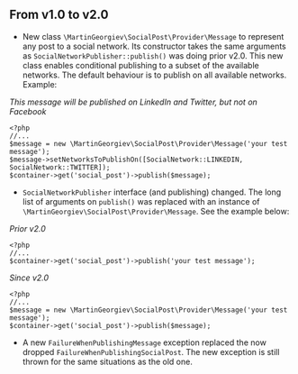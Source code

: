 ## From v1.0 to v2.0
- New class `\MartinGeorgiev\SocialPost\Provider\Message` to represent any post to a social network.
Its constructor takes the same arguments as `SocialNetworkPublisher::publish()` was doing prior v2.0. This new class enables conditional publishing to a subset of the available networks. The default behaviour is to publish on all available networks. Example:

*This message will be published on LinkedIn and Twitter, but not on Facebook*

    <?php
    //...
    $message = new \MartinGeorgiev\SocialPost\Provider\Message('your test message');
    $message->setNetworksToPublishOn([SocialNetwork::LINKEDIN, SocialNetwork::TWITTER]);
    $container->get('social_post')->publish($message);



- `SocialNetworkPublisher` interface (and publishing) changed. The long list of arguments on `publish()` was replaced with an instance of `\MartinGeorgiev\SocialPost\Provider\Message`. See the example below:

*Prior v2.0*
    
    <?php
    //...
    $container->get('social_post')->publish('your test message');


*Since v2.0*
    
    <?php
    //...
    $message = new \MartinGeorgiev\SocialPost\Provider\Message('your test message');
    $container->get('social_post')->publish($message);



- A new `FailureWhenPublishingMessage` exception replaced the now dropped `FailureWhenPublishingSocialPost`. The new exception is still thrown for the same situations as the old one.
